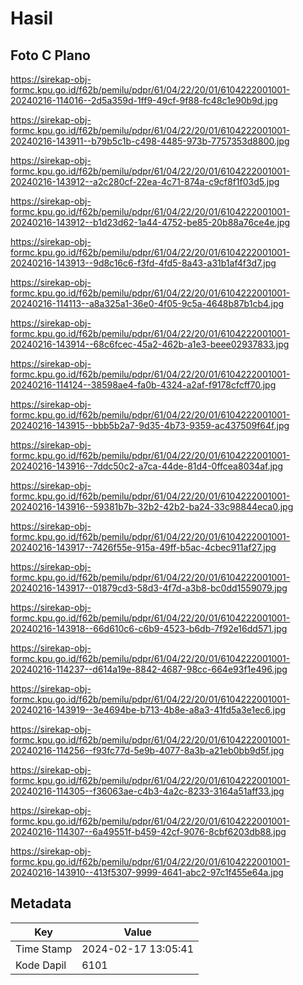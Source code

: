 # Hasil

## Foto C Plano

https://sirekap-obj-formc.kpu.go.id/f62b/pemilu/pdpr/61/04/22/20/01/6104222001001-20240216-114016--2d5a359d-1ff9-49cf-9f88-fc48c1e90b9d.jpg

https://sirekap-obj-formc.kpu.go.id/f62b/pemilu/pdpr/61/04/22/20/01/6104222001001-20240216-143911--b79b5c1b-c498-4485-973b-7757353d8800.jpg

https://sirekap-obj-formc.kpu.go.id/f62b/pemilu/pdpr/61/04/22/20/01/6104222001001-20240216-143912--a2c280cf-22ea-4c71-874a-c9cf8f1f03d5.jpg

https://sirekap-obj-formc.kpu.go.id/f62b/pemilu/pdpr/61/04/22/20/01/6104222001001-20240216-143912--b1d23d62-1a44-4752-be85-20b88a76ce4e.jpg

https://sirekap-obj-formc.kpu.go.id/f62b/pemilu/pdpr/61/04/22/20/01/6104222001001-20240216-143913--9d8c16c6-f3fd-4fd5-8a43-a31b1af4f3d7.jpg

https://sirekap-obj-formc.kpu.go.id/f62b/pemilu/pdpr/61/04/22/20/01/6104222001001-20240216-114113--a8a325a1-36e0-4f05-9c5a-4648b87b1cb4.jpg

https://sirekap-obj-formc.kpu.go.id/f62b/pemilu/pdpr/61/04/22/20/01/6104222001001-20240216-143914--68c6fcec-45a2-462b-a1e3-beee02937833.jpg

https://sirekap-obj-formc.kpu.go.id/f62b/pemilu/pdpr/61/04/22/20/01/6104222001001-20240216-114124--38598ae4-fa0b-4324-a2af-f9178cfcff70.jpg

https://sirekap-obj-formc.kpu.go.id/f62b/pemilu/pdpr/61/04/22/20/01/6104222001001-20240216-143915--bbb5b2a7-9d35-4b73-9359-ac437509f64f.jpg

https://sirekap-obj-formc.kpu.go.id/f62b/pemilu/pdpr/61/04/22/20/01/6104222001001-20240216-143916--7ddc50c2-a7ca-44de-81d4-0ffcea8034af.jpg

https://sirekap-obj-formc.kpu.go.id/f62b/pemilu/pdpr/61/04/22/20/01/6104222001001-20240216-143916--59381b7b-32b2-42b2-ba24-33c98844eca0.jpg

https://sirekap-obj-formc.kpu.go.id/f62b/pemilu/pdpr/61/04/22/20/01/6104222001001-20240216-143917--7426f55e-915a-49ff-b5ac-4cbec911af27.jpg

https://sirekap-obj-formc.kpu.go.id/f62b/pemilu/pdpr/61/04/22/20/01/6104222001001-20240216-143917--01879cd3-58d3-4f7d-a3b8-bc0dd1559079.jpg

https://sirekap-obj-formc.kpu.go.id/f62b/pemilu/pdpr/61/04/22/20/01/6104222001001-20240216-143918--66d610c6-c6b9-4523-b6db-7f92e16dd571.jpg

https://sirekap-obj-formc.kpu.go.id/f62b/pemilu/pdpr/61/04/22/20/01/6104222001001-20240216-114237--d614a19e-8842-4687-98cc-664e93f1e496.jpg

https://sirekap-obj-formc.kpu.go.id/f62b/pemilu/pdpr/61/04/22/20/01/6104222001001-20240216-143919--3e4694be-b713-4b8e-a8a3-41fd5a3e1ec6.jpg

https://sirekap-obj-formc.kpu.go.id/f62b/pemilu/pdpr/61/04/22/20/01/6104222001001-20240216-114256--f93fc77d-5e9b-4077-8a3b-a21eb0bb9d5f.jpg

https://sirekap-obj-formc.kpu.go.id/f62b/pemilu/pdpr/61/04/22/20/01/6104222001001-20240216-114305--f36063ae-c4b3-4a2c-8233-3164a51aff33.jpg

https://sirekap-obj-formc.kpu.go.id/f62b/pemilu/pdpr/61/04/22/20/01/6104222001001-20240216-114307--6a49551f-b459-42cf-9076-8cbf6203db88.jpg

https://sirekap-obj-formc.kpu.go.id/f62b/pemilu/pdpr/61/04/22/20/01/6104222001001-20240216-143910--413f5307-9999-4641-abc2-97c1f455e64a.jpg


## Metadata

| Key        | Value               |
| ---------- | ------------------- |
| Time Stamp | 2024-02-17 13:05:41 |
| Kode Dapil | 6101                |




